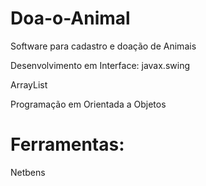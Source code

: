# Doa-o-Animal
Software para cadastro e doação  de Animais 

Desenvolvimento em Interface: javax.swing

ArrayList

Programação em Orientada a Objetos

# Ferramentas:
Netbens

